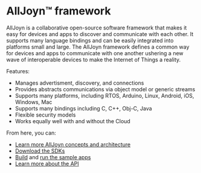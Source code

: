 # AllJoyn&trade; framework

AllJoyn is a collaborative open-source software framework that makes 
it easy for devices and apps to discover and communicate with each
other. It supports many language bindings and can be easily integrated
into platforms small and large. The AllJoyn framework defines a common way for 
devices and apps to communicate with one another ushering a new 
wave of interoperable devices to make the Internet of Things a
reality.

Features:

* Manages advertisment, discovery, and connections
* Provides abstracts communications via object model or generic streams
* Supports many platforms, including RTOS, Arduino, Linux, Android, iOS, Windows, Mac
* Supports many bindings including C, C++, Obj-C, Java
* Flexible security models
* Works equally well with and without the Cloud

From here, you can:

* [Learn more AllJoyn concepts and architecture][learn]
* [Download the SDKs][download]
* [Build][build] and [run the sample apps][run_samples]
* [Learn more about the API][api_guides]

[learn]: /learn
[download]: /download
[build]: /develop/building
[run_samples]: /develop/run-sample-apps
[api_guides]: /develop/api-guide
